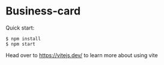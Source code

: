 # Business-card

Quick start:

```
$ npm install
$ npm start
````

Head over to https://vitejs.dev/ to learn more about using vite



